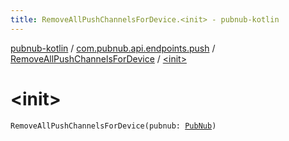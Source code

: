 ```yaml
---
title: RemoveAllPushChannelsForDevice.<init> - pubnub-kotlin
---
```


[pubnub-kotlin](../../index.html) / [com.pubnub.api.endpoints.push](../index.html) / [RemoveAllPushChannelsForDevice](index.html) / [&lt;init&gt;](./-init-.html)

# &lt;init&gt;

`RemoveAllPushChannelsForDevice(pubnub: `[`PubNub`](../../com.pubnub.api/-pub-nub/index.html)`)`